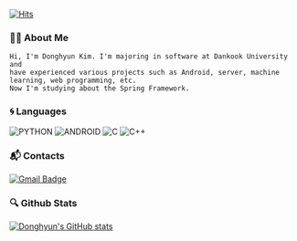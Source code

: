 [![Hits](https://hits.seeyoufarm.com/api/count/incr/badge.svg?url=https%3A%2F%2Fgithub.com%2FDonghyun-34&count_bg=%2379C83D&title_bg=%23555555&icon=&icon_color=%23E7E7E7&title=hits&edge_flat=false)](https://hits.seeyoufarm.com)

### 🙇‍♂️ About Me
    Hi, I'm Donghyun Kim. I'm majoring in software at Dankook University and 
    have experienced various projects such as Android, server, machine learning, web programming, etc.
    Now I'm studying about the Spring Framework.

### 🌀 Languages
![PYTHON](https://img.shields.io/badge/PYTHON-%E2%98%85%E2%98%85%E2%98%85%E2%98%86%E2%98%86-0696D7?style=plastic&logo=Python&logoColor=white) ![ANDROID](https://img.shields.io/badge/JAVA%20&%20ANDROID-%E2%98%85%E2%98%85%E2%98%85%E2%98%86%E2%98%86-3DDC84?style=plastic&logo=android&logoColor=white)
![C](https://img.shields.io/badge/C-%E2%98%85%E2%98%85%E2%98%85%E2%98%85%E2%98%86-3DDC84?style=plastic&logo=c&logoColor=white)  ![C++](https://img.shields.io/badge/C++-%E2%98%85%E2%98%85%E2%98%85%E2%98%85%E2%98%86-3DDC84?style=plastic)


### 📬 Contacts
[![Gmail Badge](https://img.shields.io/badge/Gmail-d14836?style=flat-square&logo=Gmail&logoColor=white&link=mailto:akakak41359@gmail.com)](mailto:akakak41359@gmail.com) 


### 🔍 Github Stats
[![Donghyun's GitHub stats](https://github-readme-stats.vercel.app/api?username=Donghyun-34)](https://github.com/Donghyun-34/github-readme-stats)
